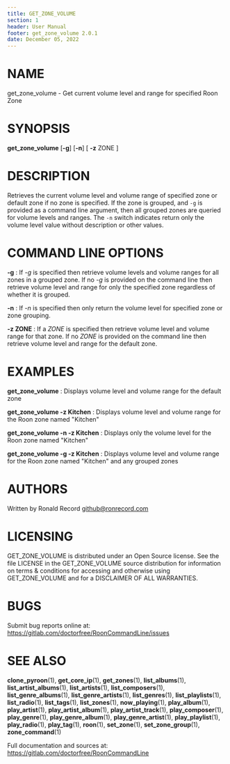 ```yaml
---
title: GET_ZONE_VOLUME
section: 1
header: User Manual
footer: get_zone_volume 2.0.1
date: December 05, 2022
---
```

# NAME
get_zone_volume - Get current volume level and range for specified Roon Zone

# SYNOPSIS
**get_zone_volume** [**-g**] [**-n**] [ **-z** ZONE ]

# DESCRIPTION
Retrieves the current volume level and volume range of specified zone or default zone if no zone is specified. If the zone is grouped, and `-g` is provided as a command line argument, then all grouped zones are queried for volume levels and ranges. The `-n` switch indicates return only the volume level value without description or other values.

# COMMAND LINE OPTIONS
**-g**
: If *-g* is specified then retrieve volume levels and volume ranges for all zones in a grouped zone. If no *-g* is provided on the command line then retrieve volume level and range for only the specified zone regardless of whether it is grouped.

**-n**
: If *-n* is specified then only return the volume level for specified zone or zone grouping.

**-z ZONE**
: If a *ZONE* is specified then retrieve volume level and volume range for that zone. If no *ZONE* is provided on the command line then retrieve volume level and range for the default zone.

# EXAMPLES
**get_zone_volume**
: Displays volume level and volume range for the default zone

**get_zone_volume -z Kitchen**
: Displays volume level and volume range for the Roon zone named "Kitchen"

**get_zone_volume -n -z Kitchen**
: Displays only the volume level for the Roon zone named "Kitchen"

**get_zone_volume -g -z Kitchen**
: Displays volume level and volume range for the Roon zone named "Kitchen" and any grouped zones

# AUTHORS
Written by Ronald Record github@ronrecord.com

# LICENSING
GET_ZONE_VOLUME is distributed under an Open Source license.
See the file LICENSE in the GET_ZONE_VOLUME source distribution
for information on terms &amp; conditions for accessing and
otherwise using GET_ZONE_VOLUME and for a DISCLAIMER OF ALL WARRANTIES.

# BUGS
Submit bug reports online at: https://gitlab.com/doctorfree/RoonCommandLine/issues

# SEE ALSO
**clone_pyroon**(1), **get_core_ip**(1), **get_zones**(1), **list_albums**(1), **list_artist_albums**(1), **list_artists**(1), **list_composers**(1), **list_genre_albums**(1), **list_genre_artists**(1), **list_genres**(1), **list_playlists**(1), **list_radio**(1), **list_tags**(1), **list_zones**(1), **now_playing**(1), **play_album**(1), **play_artist**(1), **play_artist_album**(1), **play_artist_track**(1), **play_composer**(1), **play_genre**(1), **play_genre_album**(1), **play_genre_artist**(1), **play_playlist**(1), **play_radio**(1), **play_tag**(1), **roon**(1), **set_zone**(1), **set_zone_group**(1), **zone_command**(1)

Full documentation and sources at: https://gitlab.com/doctorfree/RoonCommandLine

